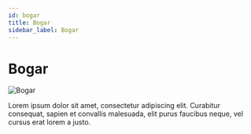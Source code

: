 ```yaml
---
id: bogar
title: Bogar
sidebar_label: Bogar
---
```


# Bogar

![Bogar](/img/exampleimg.png)


Lorem ipsum dolor sit amet, consectetur adipiscing elit. Curabitur consequat, sapien et convallis malesuada, elit purus faucibus neque, vel cursus erat lorem a justo.

